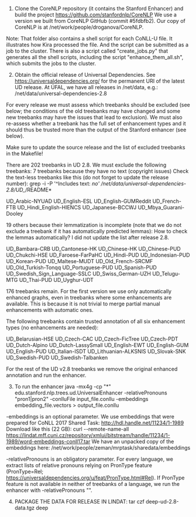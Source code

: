 1. Clone the CoreNLP repository (it contains the Stanford Enhancer) and build the project
https://github.com/stanfordnlp/CoreNLP
We use a version we built from CoreNLP GitHub (commit #5fdbfb2).
Our copy of CoreNLP is at /net/work/people/droganova/CoreNLP.

Note: That folder also contains a shell script for each CoNLL-U file. It illustrates
how Kira processed the file. And the script can be submitted as a job to the cluster.
There is also a script called "create_jobs.py" that generates all the shell scripts,
including the script "enhance_them_all.sh", which submits the jobs to the cluster.



2. Obtain the official release of Universal Dependencies.
See https://universaldependencies.org/ for the permanent URI of the latest UD release.
At ÚFAL, we have all releases in /net/data, e.g.: /net/data/universal-dependencies-2.8

For every release we must assess which treebanks should be excluded (see below; the
conditions of the old treebanks may have changed and some new treebanks may have the
issues that lead to exclusion). We must also re-assess whether a treebank has the full
set of enhancement types and it should thus be trusted more than the output of the
Stanford enhancer (see below).

Make sure to update the source release and the list of excluded treebanks in the
Makefile!

There are 202 treebanks in UD 2.8.
We must exclude the following treebanks:
7 treebanks because they have no text (copyright issues)
Check the text-less treebanks like this (do not forget to update the release number):
  grep -i -P '^Includes text: *no' /net/data/universal-dependencies-2.8/UD_*/README*

UD_Arabic-NYUAD
UD_English-ESL
UD_English-GUMReddit
UD_French-FTB
UD_Hindi_English-HIENCS
UD_Japanese-BCCWJ
UD_Mbya_Guarani-Dooley

19 others because their lemmatization is incomplete
(note that we do not exclude a treebank if it has automatically predicted lemmas):
How to check the lemmas automatically? I did not update the list after release 2.8.

UD_Bambara-CRB
UD_Cantonese-HK
UD_Chinese-HK
UD_Chinese-PUD
UD_Chukchi-HSE
UD_Faroese-FarPaHC
UD_Hindi-PUD
UD_Indonesian-PUD
UD_Korean-PUD
UD_Maltese-MUDT
UD_Old_French-SRCMF
UD_Old_Turkish-Tonqq
UD_Portuguese-PUD
UD_Spanish-PUD
UD_Swedish_Sign_Language-SSLC
UD_Swiss_German-UZH
UD_Telugu-MTG
UD_Thai-PUD
UD_Uyghur-UDT

176 treebanks remain.
For the first version we use only automatically enhanced graphs, even in treebanks where some enhancements
are available. This is because it is not trivial to merge partial manual enhancements with automatic ones.

The following treebanks contain trusted annotation of all six
enhancement types (no enhancements are needed):

UD_Belarusian-HSE
UD_Czech-CAC
UD_Czech-FicTree
UD_Czech-PDT
UD_Dutch-Alpino
UD_Dutch-LassySmall
UD_English-EWT
UD_English-GUM
UD_English-PUD
UD_Italian-ISDT
UD_Lithuanian-ALKSNIS
UD_Slovak-SNK
UD_Swedish-PUD
UD_Swedish-Talbanken

For the rest of the UD v2.8 treebanks we remove the original enhanced annotation and run the enhancer.



3. To run the enhancer
java -mx4g -cp "*" edu.stanford.nlp.trees.ud.UniversalEnhancer -relativePronouns "pron1|pron2" -conlluFile input_file.conllu -embeddings embedding_file.vectors > output_file.conllu

-embeddings is an optional parameter.
We use embeddings that were prepared for CoNLL 2017 Shared Task:
http://hdl.handle.net/11234/1-1989
Download like this (22 GB):
curl --remote-name-all https://lindat.mff.cuni.cz/repository/xmlui/bitstream/handle/11234/1-1989/word-embeddings-conll17.tar
We have an unpacked copy of the embeddings here:
/net/work/people/zeman/mrptask/sharedata/embeddings

-relativePronouns is an obligatory parameter.
For every language, we extract lists of relative pronouns relying on PronType feature (PronType=Rel; https://universaldependencies.org/u/feat/PronType.html#Rel).
If PronType feature is not available in neither of treebanks of a language, we run the enhancer with -relativePronouns "".



4. PACKAGE THE DATA FOR RELEASE IN LINDAT:
tar czf deep-ud-2.8-data.tgz deep
